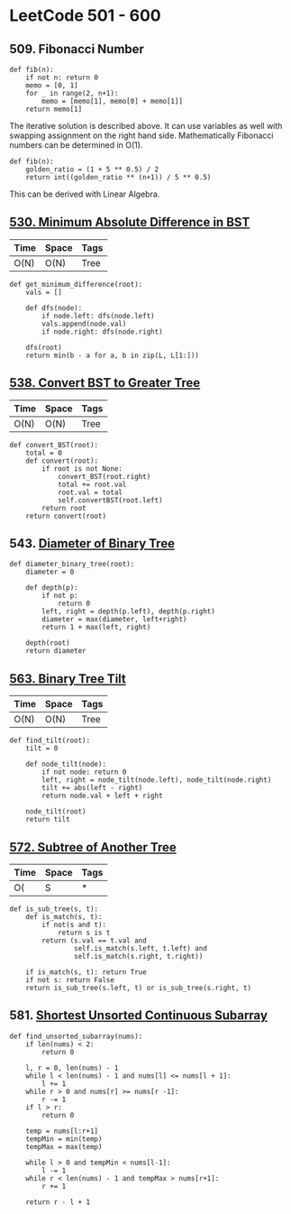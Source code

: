 # LeetCode 501 - 600

## 509. Fibonacci Number

```
def fib(n):
    if not n: return 0
    memo = [0, 1]
    for _ in range(2, n+1):
        memo = [memo[1], memo[0] + memo[1]]
    return memo[1]
```

The iterative solution is described above. It can use variables as well with swapping assignment on the right hand side. Mathematically Fibonacci numbers can be determined in O(1).

```
def fib(n):
    golden_ratio = (1 + 5 ** 0.5) / 2
    return int((golden_ratio ** (n+1)) / 5 ** 0.5)
```

This can be derived with Linear Algebra.


## [530. Minimum Absolute Difference in BST](https://leetcode.com/problems/minimum-absolute-difference-in-bst)

| Time    | Space    | Tags           |
|-------- | -------- | -------------- |
| O(N) | O(N) | Tree |

```python3
def get_minimum_difference(root):
    vals = []

    def dfs(node):
        if node.left: dfs(node.left)
        vals.append(node.val)
        if node.right: dfs(node.right)
    
    dfs(root)
    return min(b - a for a, b in zip(L, L[1:]))
```

## [538. Convert BST to Greater Tree](https://leetcode.com/problems/convert-bst-to-greater-tree/)

| Time    | Space    | Tags           |
|-------- | -------- | -------------- |
| O(N) | O(N) | Tree |

```python3
def convert_BST(root):
    total = 0
    def convert(root):
        if root is not None:
            convert_BST(root.right)
            total += root.val
            root.val = total
            self.convertBST(root.left)
        return root
    return convert(root)
```


## 543. [Diameter of Binary Tree](https://leetcode.com/problems/diameter-of-binary-tree/)

```python3
def diameter_binary_tree(root):
    diameter = 0

    def depth(p):
        if not p: 
            return 0
        left, right = depth(p.left), depth(p.right)
        diameter = max(diameter, left+right)
        return 1 + max(left, right)

    depth(root)
    return diameter
```

## [563. Binary Tree Tilt](https://leetcode.com/problems/binary-tree-tilt/)

| Time    | Space    | Tags           |
|-------- | -------- | -------------- |
| O(N) | O(N) | Tree |

```python3
def find_tilt(root):
    tilt = 0

    def node_tilt(node):
        if not node: return 0
        left, right = node_tilt(node.left), node_tilt(node.right)
        tilt += abs(left - right)
        return node.val + left + right

    node_tilt(root)
    return tilt
```

## [572. Subtree of Another Tree](https://leetcode.com/problems/subtree-of-another-tree/)

| Time    | Space    | Tags           |
|-------- | -------- | -------------- |
| O(|S| * |T|) | O(|T|) | Tree |

```python3
def is_sub_tree(s, t):
    def is_match(s, t):
        if not(s and t):
            return s is t
        return (s.val == t.val and
                self.is_match(s.left, t.left) and
                self.is_match(s.right, t.right))

    if is_match(s, t): return True
    if not s: return False
    return is_sub_tree(s.left, t) or is_sub_tree(s.right, t)
```

## 581. [Shortest Unsorted Continuous Subarray](https://leetcode.com/problems/shortest-unsorted-continuous-subarray/)

```python3
def find_unsorted_subarray(nums):
    if len(nums) < 2: 
        return 0

    l, r = 0, len(nums) - 1
    while l < len(nums) - 1 and nums[l] <= nums[l + 1]:
        l += 1
    while r > 0 and nums[r] >= nums[r -1]:
        r -= 1
    if l > r:
        return 0

    temp = nums[l:r+1]
    tempMin = min(temp)
    tempMax = max(temp)

    while l > 0 and tempMin < nums[l-1]:
        l -= 1
    while r < len(nums) - 1 and tempMax > nums[r+1]:
        r += 1

    return r - l + 1
```
